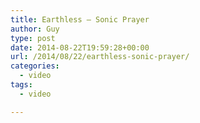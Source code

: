 ```yaml
---
title: Earthless – Sonic Prayer
author: Guy
type: post
date: 2014-08-22T19:59:28+00:00
url: /2014/08/22/earthless-sonic-prayer/
categories:
  - video
tags:
  - video

---
```

